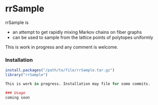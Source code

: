# rrSample

rrSample is 
* an attempt to get rapidly mixing Markov chains on fiber graphs
* can be used to sample from the lattice points of polytopes
  uniformly

This is work in progress and any comment is welcome.

### Installation

``` r
install.packages("/path/to/file/rrSample.tar.gz")
library("rrSample")

This is work in progress. Installation may file for some commits.

### Usage
coming soon

